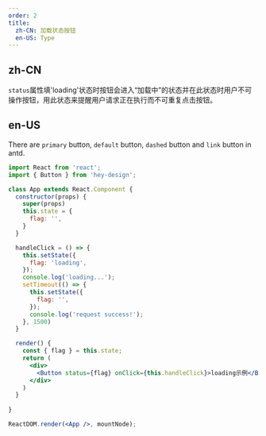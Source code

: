```yaml
---
order: 2
title:
  zh-CN: 加载状态按钮
  en-US: Type
---
```


## zh-CN

`status`属性填'loading'状态时按钮会进入“加载中”的状态并在此状态时用户不可操作按钮，用此状态来提醒用户请求正在执行而不可重复点击按钮。

## en-US

There are `primary` button, `default` button, `dashed` button and `link` button in antd.

```jsx
import React from 'react';
import { Button } from 'hey-design';

class App extends React.Component {
  constructor(props) {
    super(props)
    this.state = {
      flag: '',
    }
  }

  handleClick = () => {
    this.setState({
      flag: 'loading',
    });
    console.log('loading...');
    setTimeout(() => {
      this.setState({
        flag: '',
      });
      console.log('request success!');
    }, 1500)
  }

  render() {
    const { flag } = this.state;
    return (
      <div>
        <Button status={flag} onClick={this.handleClick}>loading示例</Button>
      </div>
    )
  }
  
}

ReactDOM.render(<App />, mountNode);
```
